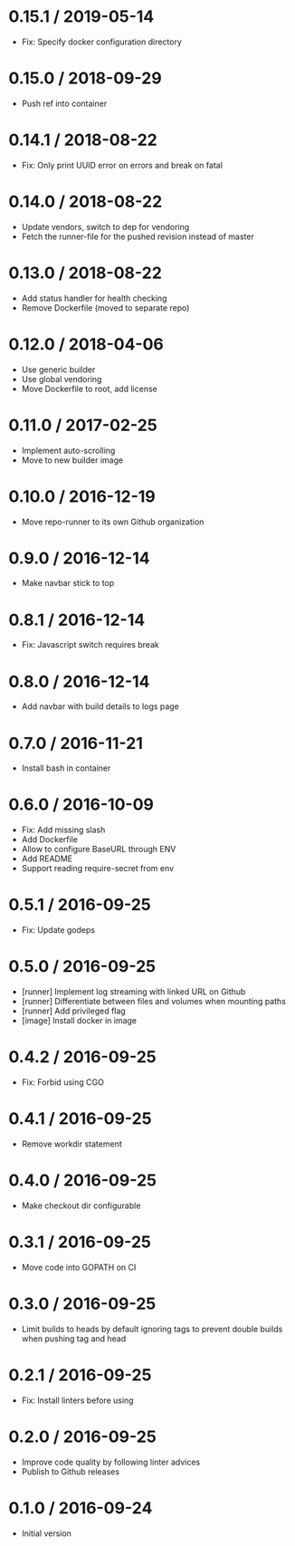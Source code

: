 # 0.15.1 / 2019-05-14

  * Fix: Specify docker configuration directory

# 0.15.0 / 2018-09-29

  * Push ref into container

# 0.14.1 / 2018-08-22

  * Fix: Only print UUID error on errors and break on fatal

# 0.14.0 / 2018-08-22

  * Update vendors, switch to dep for vendoring
  * Fetch the runner-file for the pushed revision instead of master

# 0.13.0 / 2018-08-22

  * Add status handler for health checking
  * Remove Dockerfile (moved to separate repo)

# 0.12.0 / 2018-04-06

  * Use generic builder
  * Use global vendoring
  * Move Dockerfile to root, add license

# 0.11.0 / 2017-02-25

  * Implement auto-scrolling
  * Move to new builder image

# 0.10.0 / 2016-12-19

  * Move repo-runner to its own Github organization

# 0.9.0 / 2016-12-14

  * Make navbar stick to top

# 0.8.1 / 2016-12-14

  * Fix: Javascript switch requires break

# 0.8.0 / 2016-12-14

  * Add navbar with build details to logs page

# 0.7.0 / 2016-11-21

  * Install bash in container

# 0.6.0 / 2016-10-09

  * Fix: Add missing slash
  * Add Dockerfile
  * Allow to configure BaseURL through ENV
  * Add README
  * Support reading require-secret from env

# 0.5.1 / 2016-09-25

  * Fix: Update godeps

# 0.5.0 / 2016-09-25

  * [runner] Implement log streaming with linked URL on Github
  * [runner] Differentiate between files and volumes when mounting paths
  * [runner] Add privileged flag
  * [image] Install docker in image

# 0.4.2 / 2016-09-25

  * Fix: Forbid using CGO

# 0.4.1 / 2016-09-25

  * Remove workdir statement

# 0.4.0 / 2016-09-25

  * Make checkout dir configurable

# 0.3.1 / 2016-09-25

  * Move code into GOPATH on CI

# 0.3.0 / 2016-09-25

  * Limit builds to heads by default ignoring tags to prevent double builds when pushing tag and head

# 0.2.1 / 2016-09-25

  * Fix: Install linters before using

# 0.2.0 / 2016-09-25

  * Improve code quality by following linter advices
  * Publish to Github releases

# 0.1.0 / 2016-09-24

  * Initial version